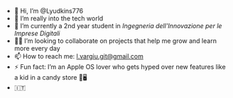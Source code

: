 - 👋 Hi, I’m @Lyudkins776  
- 👀 I’m really into the tech world
- 🌱 I’m currently a 2nd year student in *Ingegneria dell'Innovazione per le Imprese Digitali*  
- 👨‍💻 I’m looking to collaborate on projects that help me grow and learn more every day  
- 📫 How to reach me: l.vargiu.git@gmail.com 
- ⚡ Fun fact: I’m an Apple OS lover who gets hyped over new features like a kid in a candy store 🍬🖥️  
- 🇮🇹
